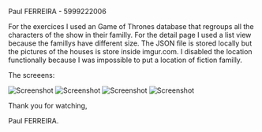 Paul FERREIRA - 5999222006

For the exercices I used an Game of Thrones database that regroups all the characters of the show in their familly.
For the detail page I used a list view because the famillys have different size.
The JSON file is stored locally but the pictures of the houses is store inside imgur.com.
I disabled the location functionally because I was impossible to put a location of fiction familly.


The screeens:


![Screenshot](Screens/screen_1.png)
![Screenshot](Screens/screen_2.png)
![Screenshot](Screens/screen_3.png)
![Screenshot](Screens/screen_4.png)

Thank you for watching,

Paul FERREIRA.
